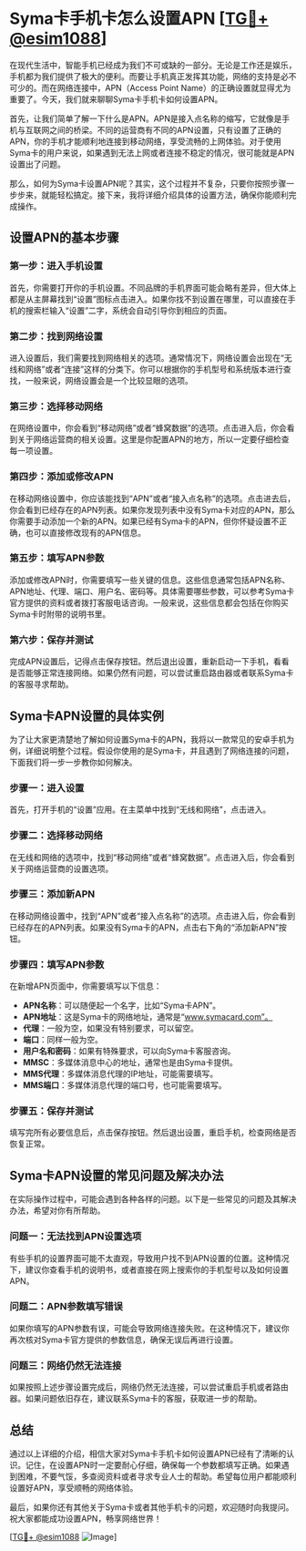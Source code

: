 # Syma卡手机卡怎么设置APN [[TG💪+ @esim1088](https://t.me/s/esim1088)]

在现代生活中，智能手机已经成为我们不可或缺的一部分。无论是工作还是娱乐，手机都为我们提供了极大的便利。而要让手机真正发挥其功能，网络的支持是必不可少的。而在网络连接中，APN（Access Point Name）的正确设置就显得尤为重要了。今天，我们就来聊聊Syma卡手机卡如何设置APN。

首先，让我们简单了解一下什么是APN。APN是接入点名称的缩写，它就像是手机与互联网之间的桥梁。不同的运营商有不同的APN设置，只有设置了正确的APN，你的手机才能顺利地连接到移动网络，享受流畅的上网体验。对于使用Syma卡的用户来说，如果遇到无法上网或者连接不稳定的情况，很可能就是APN设置出了问题。

那么，如何为Syma卡设置APN呢？其实，这个过程并不复杂，只要你按照步骤一步步来，就能轻松搞定。接下来，我将详细介绍具体的设置方法，确保你能顺利完成操作。

## 设置APN的基本步骤

### 第一步：进入手机设置
首先，你需要打开你的手机设置。不同品牌的手机界面可能会略有差异，但大体上都是从主屏幕找到“设置”图标点击进入。如果你找不到设置在哪里，可以直接在手机的搜索栏输入“设置”二字，系统会自动引导你到相应的页面。

### 第二步：找到网络设置
进入设置后，我们需要找到网络相关的选项。通常情况下，网络设置会出现在“无线和网络”或者“连接”这样的分类下。你可以根据你的手机型号和系统版本进行查找，一般来说，网络设置会是一个比较显眼的选项。

### 第三步：选择移动网络
在网络设置中，你会看到“移动网络”或者“蜂窝数据”的选项。点击进入后，你会看到关于网络运营商的相关设置。这里是你配置APN的地方，所以一定要仔细检查每一项设置。

### 第四步：添加或修改APN
在移动网络设置中，你应该能找到“APN”或者“接入点名称”的选项。点击进去后，你会看到已经存在的APN列表。如果你发现列表中没有Syma卡对应的APN，那么你需要手动添加一个新的APN。如果已经有Syma卡的APN，但你怀疑设置不正确，也可以直接修改现有的APN信息。

### 第五步：填写APN参数
添加或修改APN时，你需要填写一些关键的信息。这些信息通常包括APN名称、APN地址、代理、端口、用户名、密码等。具体需要哪些参数，可以参考Syma卡官方提供的资料或者拨打客服电话咨询。一般来说，这些信息都会包括在你购买Syma卡时附带的说明书里。

### 第六步：保存并测试
完成APN设置后，记得点击保存按钮。然后退出设置，重新启动一下手机，看看是否能够正常连接网络。如果仍然有问题，可以尝试重启路由器或者联系Syma卡的客服寻求帮助。

## Syma卡APN设置的具体实例

为了让大家更清楚地了解如何设置Syma卡的APN，我将以一款常见的安卓手机为例，详细说明整个过程。假设你使用的是Syma卡，并且遇到了网络连接的问题，下面我们将一步一步教你如何解决。

### 步骤一：进入设置
首先，打开手机的“设置”应用。在主菜单中找到“无线和网络”，点击进入。

### 步骤二：选择移动网络
在无线和网络的选项中，找到“移动网络”或者“蜂窝数据”。点击进入后，你会看到关于网络运营商的设置选项。

### 步骤三：添加新APN
在移动网络设置中，找到“APN”或者“接入点名称”的选项。点击进入后，你会看到已经存在的APN列表。如果没有Syma卡的APN，点击右下角的“添加新APN”按钮。

### 步骤四：填写APN参数
在新增APN页面中，你需要填写以下信息：

- **APN名称**：可以随便起一个名字，比如“Syma卡APN”。
- **APN地址**：这是Syma卡的网络地址，通常是“www.symacard.com”。
- **代理**：一般为空，如果没有特别要求，可以留空。
- **端口**：同样一般为空。
- **用户名和密码**：如果有特殊要求，可以向Syma卡客服咨询。
- **MMSC**：多媒体消息中心的地址，通常也是由Syma卡提供。
- **MMS代理**：多媒体消息代理的IP地址，可能需要填写。
- **MMS端口**：多媒体消息代理的端口号，也可能需要填写。

### 步骤五：保存并测试
填写完所有必要信息后，点击保存按钮。然后退出设置，重启手机，检查网络是否恢复正常。

## Syma卡APN设置的常见问题及解决办法

在实际操作过程中，可能会遇到各种各样的问题。以下是一些常见的问题及其解决办法，希望对你有所帮助。

### 问题一：无法找到APN设置选项
有些手机的设置界面可能不太直观，导致用户找不到APN设置的位置。这种情况下，建议你查看手机的说明书，或者直接在网上搜索你的手机型号以及如何设置APN。

### 问题二：APN参数填写错误
如果你填写的APN参数有误，可能会导致网络连接失败。在这种情况下，建议你再次核对Syma卡官方提供的参数信息，确保无误后再进行设置。

### 问题三：网络仍然无法连接
如果按照上述步骤设置完成后，网络仍然无法连接，可以尝试重启手机或者路由器。如果问题依旧存在，建议联系Syma卡的客服，获取进一步的帮助。

## 总结

通过以上详细的介绍，相信大家对Syma卡手机卡如何设置APN已经有了清晰的认识。记住，在设置APN时一定要耐心仔细，确保每一个参数都填写正确。如果遇到困难，不要气馁，多查阅资料或者寻求专业人士的帮助。希望每位用户都能顺利设置好APN，享受顺畅的网络体验。

最后，如果你还有其他关于Syma卡或者其他手机卡的问题，欢迎随时向我提问。祝大家都能成功设置APN，畅享网络世界！

[[TG💪+ @esim1088](https://t.me/s/esim1088) ![Image](https://i.postimg.cc/4NQfJmqS/Snipaste-2025-05-13-00-14-12.png)]
